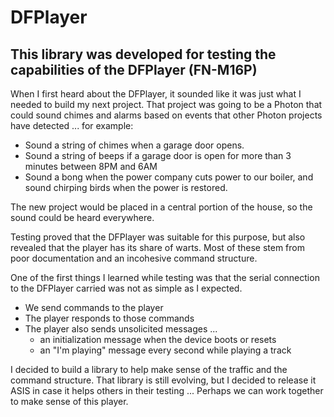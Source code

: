 # DFPlayer

## This library was developed for testing the capabilities of the DFPlayer (FN-M16P)

When I first heard about the DFPlayer, it sounded like it was just what I needed to build my next project. That project was going to be a Photon that could sound chimes and alarms based on events that other Photon projects have detected ... for example:

*	Sound a string of chimes when a garage door opens.
*	Sound a string of beeps if a garage door is open for more than 3 minutes between 8PM and 6AM
*	Sound a bong when the power company cuts power to our boiler, and sound chirping birds when the power is restored.

The new project would be placed in a central portion of the house, so the sound could be heard everywhere.

Testing proved that the DFPlayer was suitable for this purpose, but also revealed that the player has its share of warts. Most of these stem from poor documentation and an incohesive command structure.



One of the first things I learned while testing was that the serial connection to the DFPlayer carried was not as simple as I expected.

*	We send commands to the player
*	The player responds to those commands
*	The player also sends unsolicited messages ...
	*	an initialization message when the device boots or resets
	*	an "I'm playing" message every second while playing a track

I decided to build a library to help make sense of the traffic and the command structure. That library is still evolving, but I decided to release it ASIS in case it helps others in their testing ... Perhaps we can work together to make sense of this player.


